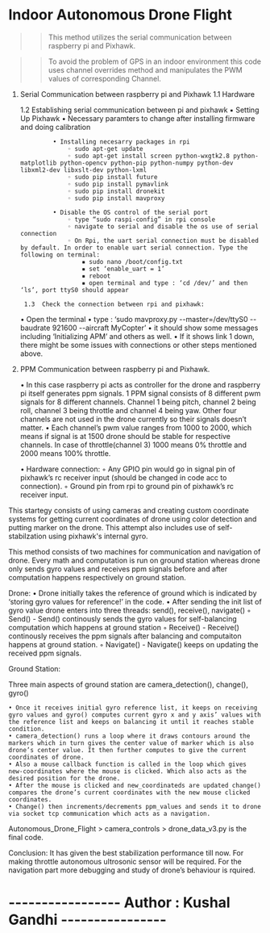 # Indoor Autonomous Drone Flight #

>> This method utilizes the serial communication between raspberry pi and Pixhawk. 

>> To avoid the problem of GPS in an indoor environment this code uses channel
 overrides method and manipulates the PWM values of corresponding Channel.


1. Serial Communication between raspberry pi and Pixhawk
	1.1 Hardware


      1.2 Establishing serial communication between pi and pixhawk
            ▪ Setting Up Pixhawk
                • Necessary paramters to change after installing firmware and doing calibration





                • Installing necesarry packages in rpi
                    ◦ sudo apt-get update
                    ◦ sudo apt-get install screen python-wxgtk2.8 python-matplotlib python-opencv python-pip python-numpy python-dev libxml2-dev libxslt-dev python-lxml
                    ◦ sudo pip install future
                    ◦ sudo pip install pymavlink
                    ◦ sudo pip install dronekit
                    ◦ sudo pip install mavproxy
                  
                • Disable the OS control of the serial port
                    ◦ type “sudo raspi-config” in rpi console
                    ◦ navigate to serial and disable the os use of serial connection
                    ◦ On Rpi, the uart serial connection must be disabled by default. In order to enable uart serial connection. Type the following on terminal:
                        ▪ sudo nano /boot/config.txt
                        ▪ set ‘enable_uart = 1’
                        ▪ reboot
                        ▪ open terminal and type : ‘cd /dev/’ and then ‘ls’, port ttyS0 should appear
                          
        1.3  Check the connection between rpi and pixhawk:
    • Open the terminal
    • type : ‘sudo mavproxy.py --master=/dev/ttyS0 --baudrate 921600 --aircraft MyCopter’
    • it should show some messages including ‘Initializing APM’ and others as well.
    • If it shows link 1 down, there might be some issues with connections or other steps mentioned above.
                  


2. PPM Communication between raspberry pi and Pixhawk.

    • In this case raspberry pi acts as controller for the drone and raspberry pi itself generates ppm signals. 1 PPM signal consists of 8 different pwm signals for 8 different channels. Channel 1 being pitch, channel 2 being roll, channel 3 being throttle and channel 4 being yaw. Other four channels are not used in the drone currently so their signals doesn’t matter.
    • Each channel’s pwm value ranges from 1000 to 2000, which means if signal is at 1500 drone should be stable for respective channels. In case of throttle(channel 3) 1000 means 0% throttle and 2000 means 100% throttle.
      
    • Hardware connection:
        ◦ Any GPIO pin would go in signal pin of pixhawk’s rc receiver input (should be changed in code acc to connection).
        ◦ Ground pin from rpi to ground pin of pixhawk’s rc receiver input. 


This startegy consists of using cameras and creating custom coordinate systems for getting current coordinates of drone using color detection and putting marker on the drone. This attempt also includes use of self-stabilzation using pixhawk's internal gyro.

This method consists of two machines for communication and navigation of drone. Every math and computation is run on ground station whereas drone only sends gyro values and receives ppm signals before and after computation happens respectively on ground station.

Drone:
    • Drone initially takes the reference of ground which is indicated by ‘storing gyro values for reference!’  in the code. 
    • After sending the init list of gyro value drone enters into three threads: send(), receive(), navigate()
        ◦ Send() - Send() continously sends the gyro values for self-balancing computation which happens at ground station
        ◦ Receive() - Receive() continously receives the ppm signals after balancing and computaiton happens at ground station.
        ◦ Navigate() - Navigate() keeps on updating the received ppm signals.


Ground Station:

Three main aspects of ground station are camera_detection(), change(), gyro()

    • Once it receives initial gyro reference list, it keeps on receiving gyro values and gyro() computes current gyro x and y axis’ values with the reference list and keeps on balancing it until it reaches stable condition.
    • camera_detection() runs a loop where it draws contours around the markers which in turn gives the center value of marker which is also drone’s center value. It then further computes to give the current coordinates of drone. 
    • Also a mouse callback function is called in the loop which gives new-coordinates where the mouse is clicked. Which also acts as the desired position for the drone.  
    • After the mouse is clicked and new_coordinateds are updated change() compares the drone’s current coordinates with the new mouse clicked coordinates. 
    • Change() then increments/decrements ppm_values and sends it to drone via socket tcp communication which acts as a navigation.

Autonomous_Drone_Flight > camera_controls > drone_data_v3.py is the final code.

Conclusion: It has given the best stabilization performance till now. For making throttle autonomous ultrosonic sensor will be required. For the navigation part more debugging and study of drone’s behaviour is rquired.

# ----------------- Author : Kushal Gandhi ---------------- #
